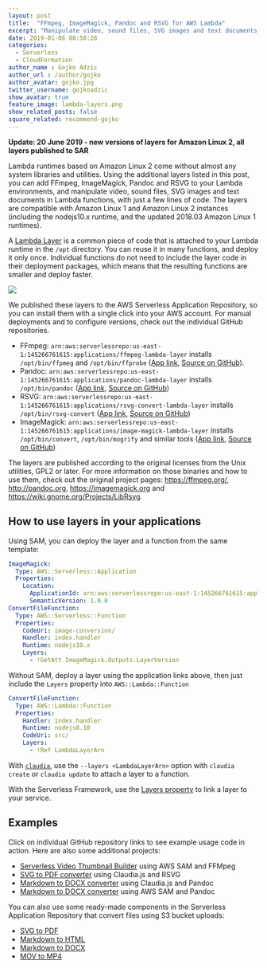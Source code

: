 ```yaml
---
layout: post
title:  "FFmpeg, ImageMagick, Pandoc and RSVG for AWS Lambda"
excerpt: "Manipulate video, sound files, SVG images and text documents in Lambda functions, with just a few lines of code."
date: 2019-01-06 08:50:28
categories: 
  - Serverless
  - CloudFormation
author_name : Gojko Adzic
author_url : /author/gojko
author_avatar: gojko.jpg
twitter_username: gojkoadzic
show_avatar: true
feature_image: lambda-layers.png
show_related_posts: false
square_related: recommend-gojko
---
```


**Update: 20 June 2019 - new versions of layers for Amazon Linux 2, all layers published to SAR**

Lambda runtimes based on Amazon Linux 2 come without almost any system libraries and utilities. Using the additional layers listed in this post, you can add FFmpeg, ImageMagick, Pandoc and RSVG to your Lambda environments, and manipulate video, sound files, SVG images and text documents in Lambda functions, with just a few lines of code. The layers are compatible with Amazon Linux 1 and Amazon Linux 2 instances (including the nodejs10.x runtime, and the updated 2018.03 Amazon Linux 1 runtimes).

A [Lambda Layer](https://docs.aws.amazon.com/lambda/latest/dg/configuration-layers.html) is a common piece of code that is attached to your Lambda runtime in the `/opt` directory. You can reuse it in many functions, and deploy it only once. Individual functions do not need to include the layer code in their deployment packages, which means that the resulting functions are smaller and deploy faster. 

![](/img/lambda-layers.png)

We published these layers to the AWS Serverless Application Repository, so you can install them with a single click into your AWS account. For manual deployments and to configure versions, check out the individual GitHub repositories. 


* FFmpeg: `arn:aws:serverlessrepo:us-east-1:145266761615:applications/ffmpeg-lambda-layer` installs `/opt/bin/ffpmeg` and `/opt/bin/ffprobe` ([App link](https://serverlessrepo.aws.amazon.com/applications/arn:aws:serverlessrepo:us-east-1:145266761615:applications~ffmpeg-lambda-layer), [Source on GitHub](https://github.com/serverlesspub/ffmpeg-aws-lambda-layer)).
* Pandoc: `arn:aws:serverlessrepo:us-east-1:145266761615:applications/pandoc-lambda-layer` installs `/opt/bin/pandoc` ([App link](https://serverlessrepo.aws.amazon.com/applications/arn:aws:serverlessrepo:us-east-1:145266761615:applications~pandoc-lambda-layer), [Source on GitHub](https://github.com/serverlesspub/pandoc-aws-lambda-binary))
* RSVG: `arn:aws:serverlessrepo:us-east-1:145266761615:applications/rsvg-convert-lambda-layer` installs `/opt/bin/rsvg-convert` ([App link](https://serverlessrepo.aws.amazon.com/applications/arn:aws:serverlessrepo:us-east-1:145266761615:applications~rsvg-convert-lambda-layer), [Source on GitHub](https://github.com/serverlesspub/rsvg-convert-aws-lambda-binary))
* ImageMagick: `arn:aws:serverlessrepo:us-east-1:145266761615:applications/image-magick-lambda-layer` installs `/opt/bin/convert`, `/opt/bin/mogrify` and similar tools ([App link](https://serverlessrepo.aws.amazon.com/applications/arn:aws:serverlessrepo:us-east-1:145266761615:applications~image-magick-lambda-layer), [Source on GitHub](https://github.com/serverlesspub/imagemagick-aws-lambda-2))

The layers are published according to the original licenses from the Unix utilities, GPL2 or later. For more information on those binaries and how to use them, check out the original project pages: <https://ffmpeg.org/>, <http://pandoc.org>, <https://imagemagick.org> and <https://wiki.gnome.org/Projects/LibRsvg>.

## How to use layers in your applications

Using SAM, you can deploy the layer and a function from the same template:

```yaml
ImageMagick:
  Type: AWS::Serverless::Application
  Properties:
    Location:
      ApplicationId: arn:aws:serverlessrepo:us-east-1:145266761615:applications/image-magick-lambda-layer
      SemanticVersion: 1.0.0
ConvertFileFunction:
  Type: AWS::Serverless::Function
  Properties:
    CodeUri: image-conversion/
    Handler: index.handler
    Runtime: nodejs10.x
    Layers:
      - !GetAtt ImageMagick.Outputs.LayerVersion
```

Without SAM, deploy a layer using the application links above, then just include the `Layers` property into `AWS::Lambda::Function`

```yml
ConvertFileFunction:
  Type: AWS::Lambda::Function
  Properties:
    Handler: index.handler
    Runtime: nodejs8.10
    CodeUri: src/
    Layers:
      - !Ref LambdaLayerArn
```

With [`claudia`](https://claudiajs.com), use the `--layers <LambdaLayerArn>` option with `claudia create` or `claudia update` to attach a layer to a function. 

With the Serverless Framework, use the [Layers property](https://serverless.com/framework/docs/providers/aws/guide/layers/) to link a layer to your service.


## Examples

Click on individual GitHub repository links to see example usage code in action. Here are also some additional projects:

* [Serverless Video Thumbnail Builder](https://github.com/serverlesspub/s3-lambda-ffmpeg-thumbnail-builder) using AWS SAM and FFMpeg
* [SVG to PDF converter](https://github.com/claudiajs/example-projects/tree/master/svg-to-pdf-s3-converter) using Claudia.js and RSVG
* [Markdown to DOCX converter](https://github.com/claudiajs/example-projects/tree/master/pandoc-s3-converter) using Claudia.js and Pandoc
* [Markdown to DOCX converter](https://github.com/serverlesspub/s3-lambda-pandoc-s3) using AWS SAM and Pandoc

You can also use some ready-made components in the Serverless Application Repository that convert files using S3 bucket uploads:

* [SVG to PDF](https://serverlessrepo.aws.amazon.com/applications/arn:aws:serverlessrepo:us-east-1:375983427419:applications~s3-lambda-svg-to-pdf-s3) 
* [Markdown to HTML](https://serverlessrepo.aws.amazon.com/applications/arn:aws:serverlessrepo:us-east-1:375983427419:applications~s3-lambda-markdown-to-html-s3)
* [Markdown to DOCX](https://serverlessrepo.aws.amazon.com/applications/arn:aws:serverlessrepo:us-east-1:375983427419:applications~s3-lambda-markdown-to-docx-s3)
* [MOV to MP4](https://serverlessrepo.aws.amazon.com/applications/arn:aws:serverlessrepo:us-east-1:375983427419:applications~s3-lambda-ffmpeg-mov-to-mp4-s3)

